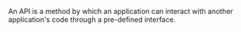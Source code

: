 
An API is a method by which an application can interact with another application's code through a pre-defined interface. 